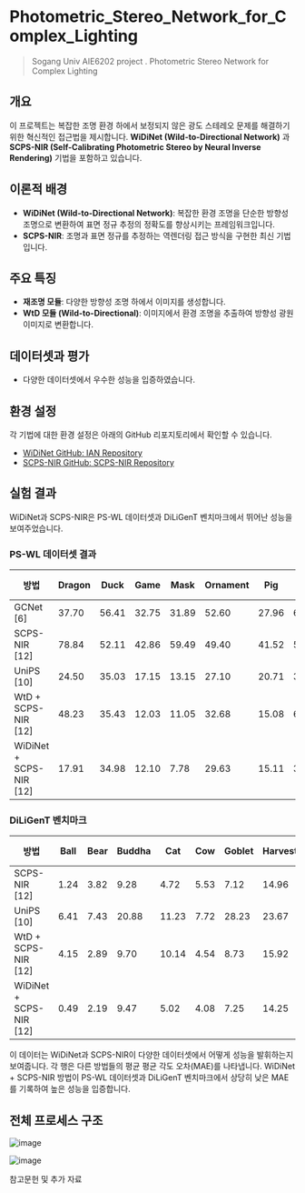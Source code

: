 # Photometric_Stereo_Network_for_Complex_Lighting
> Sogang Univ AIE6202 project . Photometric Stereo Network for Complex Lighting

## 개요
이 프로젝트는 복잡한 조명 환경 하에서 보정되지 않은 광도 스테레오 문제를 해결하기 위한 혁신적인 접근법을 제시합니다. 
**WiDiNet (Wild-to-Directional Network)** 과 **SCPS-NIR (Self-Calibrating Photometric Stereo by Neural Inverse Rendering)** 기법을 포함하고 있습니다.

## 이론적 배경
- **WiDiNet (Wild-to-Directional Network)**: 복잡한 환경 조명을 단순한 방향성 조명으로 변환하여 표면 정규 추정의 정확도를 향상시키는 프레임워크입니다.
- **SCPS-NIR**: 조명과 표면 정규를 추정하는 역렌더링 접근 방식을 구현한 최신 기법입니다.

## 주요 특징
- **재조명 모듈**: 다양한 방향성 조명 하에서 이미지를 생성합니다.
- **WtD 모듈 (Wild-to-Directional)**: 이미지에서 환경 조명을 추출하여 방향성 광원 이미지로 변환합니다.

## 데이터셋과 평가
- 다양한 데이터셋에서 우수한 성능을 입증하였습니다.

## 환경 설정
각 기법에 대한 환경 설정은 아래의 GitHub 리포지토리에서 확인할 수 있습니다.
- [WiDiNet GitHub: IAN Repository](https://github.com/NK-CS-ZZL/IAN)
- [SCPS-NIR GitHub: SCPS-NIR Repository](https://github.com/junxuan-li/SCPS-NIR)

## 실험 결과
WiDiNet과 SCPS-NIR은 PS-WL 데이터셋과 DiLiGenT 벤치마크에서 뛰어난 성능을 보여주었습니다.

### PS-WL 데이터셋 결과

| 방법 | Dragon | Duck | Game | Mask | Ornament | Pig | Ring | Ring2 | 평균 MAE |
|------|--------|------|------|------|----------|-----|------|-------|----------|
| GCNet [6] | 37.70 | 56.41 | 32.75 | 31.89 | 52.60 | 27.96 | 62.51 | 67.83 | 46.21 |
| SCPS-NIR [12] | 78.84 | 52.11 | 42.86 | 59.49 | 49.40 | 41.52 | 54.92 | 46.31 | 53.18 |
| UniPS [10] | 24.50 | 35.03 | 17.15 | 13.15 | 27.10 | 20.71 | 39.24 | 28.28 | 25.65 |
| WtD + SCPS-NIR [12] | 48.23 | 35.43 | 12.03 | 11.05 | 32.68 | 15.08 | 64.58 | 30.73 | 31.23 |
| WiDiNet + SCPS-NIR [12] | 17.91 | 34.98 | 12.10 | 7.78 | 29.63 | 15.11 | 32.34 | 29.24 | 22.39 |

### DiLiGenT 벤치마크

| 방법 | Ball | Bear | Buddha | Cat | Cow | Goblet | Harvest | Pot1 | Pot2 | Reading | 평균 MAE |
|------|------|------|--------|-----|-----|--------|---------|------|------|---------|----------|
| SCPS-NIR [12] | 1.24 | 3.82 | 9.28 | 4.72 | 5.53 | 7.12 | 14.96 | 6.73 | 6.50 | 10.54 | 7.05 |
| UniPS [10] | 6.41 | 7.43 | 20.88 | 11.23 | 7.72 | 28.23 | 23.67 | 11.41 | 9.80 | 20.08 | 14.69 |
| WtD + SCPS-NIR [12] | 4.15 | 2.89 | 9.70 | 10.14 | 4.54 | 8.73 | 15.92 | 5.30 | 4.55 | 10.88 | 7.68 |
| WiDiNet + SCPS-NIR [12] | 0.49 | 2.19 | 9.47 | 5.02 | 4.08 | 7.25 | 14.25 | 5.99 | 3.78 | 10.09 | 6.26 |

이 데이터는 WiDiNet과 SCPS-NIR이 다양한 데이터셋에서 어떻게 성능을 발휘하는지 보여줍니다. 
각 행은 다른 방법들의 평균 평균 각도 오차(MAE)를 나타냅니다. 
WiDiNet + SCPS-NIR 방법이 PS-WL 데이터셋과 DiLiGenT 벤치마크에서 상당히 낮은 MAE를 기록하여 높은 성능을 입증합니다.

## 전체 프로세스 구조
![image](https://github.com/AIE620-V-V/Photometric_Stereo_Network_for_Complex_Lighting/assets/46189116/e94f1221-020e-4226-89a4-55c66c87318b)

![image](https://github.com/AIE620-V-V/Photometric_Stereo_Network_for_Complex_Lighting/assets/46189116/495d55ba-d9b0-4048-8a05-0abfe603bd48)


참고문헌 및 추가 자료

